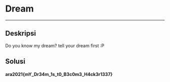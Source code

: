 # Dream
---
## Deskripsi

Do you know my dream? tell your dream first :P
	


## Solusi

#### ara2021{mY_Dr34m_1s_t0_B3c0m3_H4ck3r1337}

